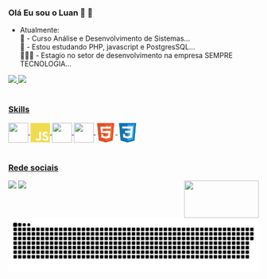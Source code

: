 ### Olá Eu sou o Luan 👋 🚀

- Atualmente:
  <br>
🔭 - Curso Análise e Desenvolvimento de Sistemas... <br>
🌱 - Estou estudando PHP, javascript e PostgresSQL... <br>
👨🏻‍💻 - Estagio no setor de desenvolvimento na empresa SEMPRE TECNOLOGIA... <br>


<div>
  
<div>
<a href="https://github.com/Luanneves1">
<img loading="lazy" height="180em" src="https://github-readme-stats.vercel.app/api/top-langs/?username=Luanneves1&layout=compact&langs_count=7&theme=dracula"/>
<img loading="lazy" height="180em" src="https://github-readme-stats.vercel.app/api?username=Luanneves1&show_icons=true&theme=dracula&include_all_commits=true&count_private=true"/>
</div>
  
</div>

<br>

### Skills

<div style="display: inline_block"> 
  <img align="center"  height="40" width="40" src="https://cdn.icon-icons.com/icons2/2415/PNG/512/java_original_wordmark_logo_icon_146459.png">
  <img align="center"  height="40" width="40" src="https://raw.githubusercontent.com/devicons/devicon/master/icons/javascript/javascript-plain.svg">
  <img align="center"  height="40" width="40" src=https://github.com/Luanneves1/Luanneves1/assets/101072573/b9a2a653-18e5-489f-b57c-4b1f9744dcdb)](https://www.svgrepo.com/show/452088/php.svg>
  <img align="center"  height="40" width="40" src=https://cdn.iconscout.com/icon/free/png-512/free-postgresql-9-1175120.png?f=webp&w=256>
  <img align="center"  height="40" width="40" src="https://raw.githubusercontent.com/devicons/devicon/master/icons/html5/html5-original.svg">
  <img align="center"  height="40" width="40" src="https://raw.githubusercontent.com/devicons/devicon/master/icons/css3/css3-original.svg">
</div> <br>



### Rede sociais

<div> 
  
  <a href="https://www.instagram.com/luan.nevescn" target="_blank"><img src="https://img.shields.io/badge/-Instagram-%23E4405F?style=for-the-badge&logo=instagram&logoColor=white" target="_blank"></a> 
  <a href="https://www.linkedin.com/in/luan-neves-55222a217" target="_blank"><img src="https://img.shields.io/badge/-LinkedIn-%230077B5?style=for-the-badge&logo=linkedin&logoColor=white" target="_blank"></a> 
  <img align="right"  height="75" width="150" src="https://media.tenor.com/6Ja4z2BN2-gAAAAi/baby-yoda.gif">
</div>

##

![snake gif](https://github.com/Luanneves1/Luanneves1/blob/output/github-contribution-grid-snake-dark.svg)
